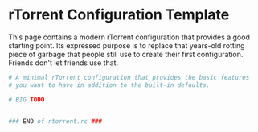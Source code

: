 # rTorrent Configuration Template

This page contains a modern rTorrent configuration that provides a good starting point.
Its expressed purpose is to replace that years-old rotting piece of garbage that people still use to create their first configuration. Friends don't let friends use that.

```ini
# A minimal rTorrent configuration that provides the basic features
# you want to have in addition to the built-in defaults.

# BIG TODO


### END of rtorrent.rc ###
```